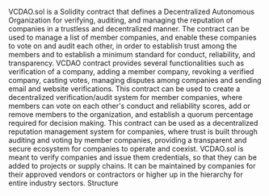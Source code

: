 VCDAO.sol is a Solidity contract that defines a Decentralized Autonomous Organization for verifying, auditing, and managing the reputation of companies in a trustless and decentralized manner. The contract can be used to manage a list of member companies, and enable these companies to vote on and audit each other, in order to establish trust among the members and to establish a minimum standard for conduct, reliability, and transparency.
VCDAO contract provides several functionalities such as verification of a company, adding a member company, revoking a verified company, casting votes, managing disputes among companies and sending email and website verifications. This contract can be used to create a decentralized verification/audit system for member companies, where members can vote on each other's conduct and reliability scores, add or remove members to the organization, and establish a quorum percentage required for decision making.
This contract can be used as a decentralized reputation management system for companies, where trust is built through auditing and voting by member companies, providing a transparent and secure ecosystem for companies to operate and coexist.
VCDAO.sol is meant to verify companies and issue them credentials, so that they can be added to projects or supply chains. It can be maintained by companies for their approved vendors or contractors or higher up in the hierarchy for entire industry sectors.
Structure

